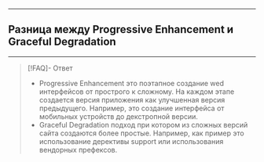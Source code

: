 ----
## Разница между Progressive Enhancement и Graceful Degradation
----
> [!FAQ]- Ответ
> - Progressive Enhancement это поэтапное создание wed интерфейсов от прострого к сложному. На каждом этапе создается версия приложения как улучшенная версия предыдущего. Например, это создание интерфейса от мобильных устройств до декстропной версии.
> - Graceful Degradation подход при котором из сложных версий сайта создаются более простые. Например, как пример это использование дерективы support или использования вендорных префексов.